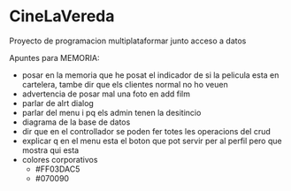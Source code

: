 # CineLaVereda
Proyecto de programacion multiplataformar junto acceso a datos

Apuntes para MEMORIA:
  - posar en la memoria que he posat el indicador de si la pelicula esta en cartelera, tambe dir que els clientes normal no ho veuen
  - advertencia de posar mal una foto en add film
  - parlar de alrt dialog
  - parlar del menu i pq els admin tenen la desitincio
  - diagrama de la base de datos
  - dir que en el controllador se poden fer totes les operacions del crud
  - explicar q en el menu esta el boton que pot servir per al perfil pero que mostra qui esta
  - colores corporativos
    - <color name="teal_200">#FF03DAC5</color>
    - <color name="navy">#070090</color>
